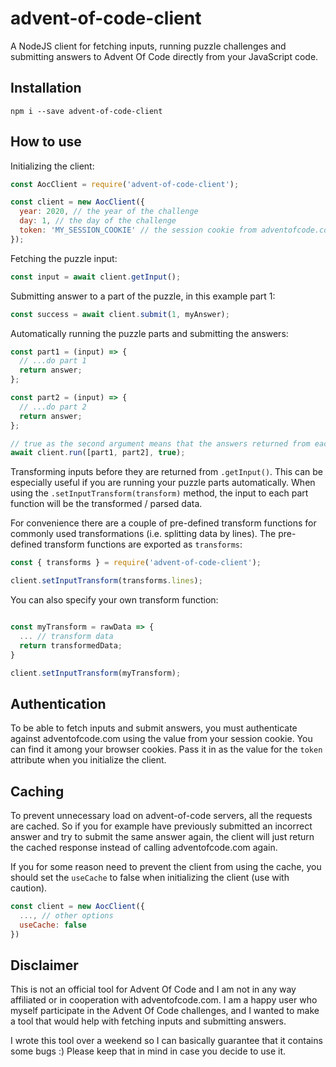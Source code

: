 # advent-of-code-client

A NodeJS client for fetching inputs, running puzzle challenges and submitting answers to Advent Of Code directly from your JavaScript code.

## Installation

```
npm i --save advent-of-code-client
```

## How to use

Initializing the client:

```javascript
const AocClient = require('advent-of-code-client');

const client = new AocClient({
  year: 2020, // the year of the challenge
  day: 1, // the day of the challenge
  token: 'MY_SESSION_COOKIE' // the session cookie from adventofcode.com
});
```

Fetching the puzzle input:

```javascript
const input = await client.getInput();
```

Submitting answer to a part of the puzzle, in this example part 1:

```javascript
const success = await client.submit(1, myAnswer);
```

Automatically running the puzzle parts and submitting the answers:

```javascript
const part1 = (input) => {
  // ...do part 1
  return answer;
};

const part2 = (input) => {
  // ...do part 2
  return answer;
};

// true as the second argument means that the answers returned from each part will be automatically submitted
await client.run([part1, part2], true);
```

Transforming inputs before they are returned from `.getInput()`. This can be especially useful if you are running your puzzle parts automatically. When using the `.setInputTransform(transform)` method, the input to each part function will be the transformed / parsed data.

For convenience there are a couple of pre-defined transform functions for commonly used transformations (i.e. splitting data by lines). The pre-defined transform functions are exported as `transforms`:

```javascript
const { transforms } = require('advent-of-code-client');

client.setInputTransform(transforms.lines);
```

You can also specify your own transform function:

```javascript

const myTransform = rawData => {
  ... // transform data
  return transformedData;
}

client.setInputTransform(myTransform);
```

## Authentication

To be able to fetch inputs and submit answers, you must authenticate against adventofcode.com using the value from your session cookie. You can find it among your browser cookies. Pass it in as the value for the `token` attribute when you initialize the client.

## Caching

To prevent unnecessary load on advent-of-code servers, all the requests are cached. So if you for example have previously submitted an incorrect answer and try to submit the same answer again, the client will just return the cached response instead of calling adventofcode.com again.

If you for some reason need to prevent the client from using the cache, you should set the `useCache` to false when initializing the client (use with caution).

```javascript
const client = new AocClient({
  ..., // other options
  useCache: false
})
```

## Disclaimer

This is not an official tool for Advent Of Code and I am not in any way affiliated or in cooperation with adventofcode.com. I am a happy user who myself participate in the Advent Of Code challenges, and I wanted to make a tool that would help with fetching inputs and submitting answers.

I wrote this tool over a weekend so I can basically guarantee that it contains some bugs :) Please keep that in mind in case you decide to use it.
